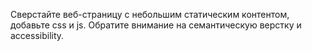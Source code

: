 Сверстайте веб-страницу с небольшим статическим контентом, добавьте css и js.
Обратите внимание на семантическую верстку и accessibility.
